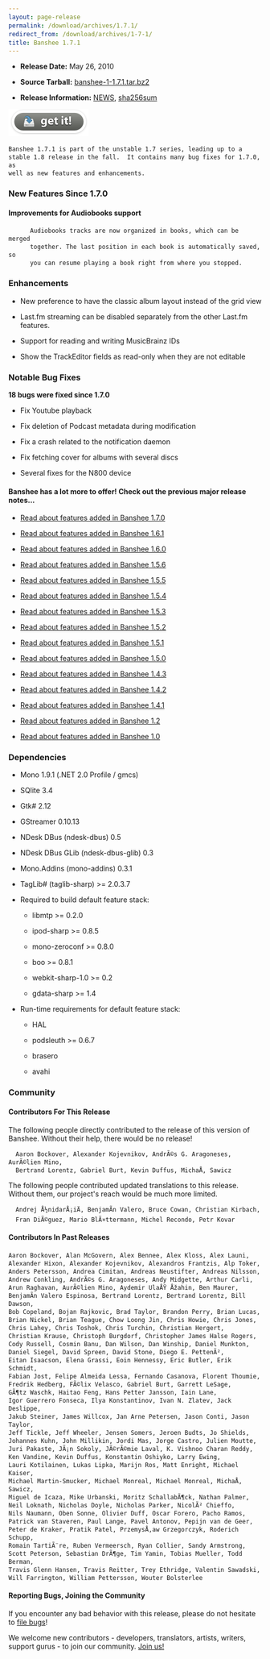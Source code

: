 ```yaml
---
layout: page-release
permalink: /download/archives/1.7.1/
redirect_from: /download/archives/1-7-1/
title: Banshee 1.7.1
---
```



	
  * **Release Date:** May 26, 2010

	
  * **Source Tarball:** [banshee-1-1.7.1.tar.bz2](http://download.banshee-project.org/banshee/unstable/1.7.1/banshee-1-1.7.1.tar.bz2)

	
  * **Release Information:**
[NEWS](http://download.banshee-project.org/banshee/unstable/1.7.1/banshee-1-1.7.1.news),
[sha256sum](http://download.banshee-project.org/banshee/unstable/1.7.1/banshee-1-1.7.1.sha256sum)




[![Download Now](/images/download-button.png)](/download)



    Banshee 1.7.1 is part of the unstable 1.7 series, leading up to a
    stable 1.8 release in the fall.  It contains many bug fixes for 1.7.0, as
    well as new features and enhancements.



### New Features Since 1.7.0





#### Improvements for Audiobooks support





          Audiobooks tracks are now organized in books, which can be merged
          together. The last position in each book is automatically saved, so
          you can resume playing a book right from where you stopped.






### Enhancements





    
  * New preference to have the classic album layout instead of the grid view
    
  * Last.fm streaming can be disabled separately from the other Last.fm features.
    
  * Support for reading and writing MusicBrainz IDs
    
  * Show the TrackEditor fields as read-only when they are not editable




### Notable Bug Fixes


**18 bugs were fixed since 1.7.0**



    
  * Fix Youtube playback
    
  * Fix deletion of Podcast metadata during modification
    
  * Fix a crash related to the notification daemon
    
  * Fix fetching cover for albums with several discs
    
  * Several fixes for the N800 device



#### Banshee has a lot more to offer! Check out the previous major release notes...





	
  * [Read about features added in Banshee 1.7.0](/download/archives/1.7.0)

	
  * [Read about features added in Banshee 1.6.1](/download/archives/1.6.1)

	
  * [Read about features added in Banshee 1.6.0](/download/archives/1.6.0)

	
  * [Read about features added in Banshee 1.5.6](/download/archives/1.5.6)

	
  * [Read about features added in Banshee 1.5.5](/download/archives/1.5.5)

	
  * [Read about features added in Banshee 1.5.4](/download/archives/1.5.4)

	
  * [Read about features added in Banshee 1.5.3](/download/archives/1.5.3)

	
  * [Read about features added in Banshee 1.5.2](/download/archives/1.5.2)

	
  * [Read about features added in Banshee 1.5.1](/download/archives/1.5.1)

	
  * [Read about features added in Banshee 1.5.0](/download/archives/1.5.0)

	
  * [Read about features added in Banshee 1.4.3](/download/archives/1.4.3)

	
  * [Read about features added in Banshee 1.4.2](/download/archives/1.4.2)

	
  * [Read about features added in Banshee 1.4.1](/download/archives/1.4.1)

	
  * [Read about features added in Banshee 1.2](/download/archives/1.2.0)

	
  * [Read about features added in Banshee 1.0](/download/archives/1.0.0)




### Dependencies





	
  * Mono 1.9.1 (.NET 2.0 Profile / gmcs)

	
  * SQlite 3.4

	
  * Gtk# 2.12

	
  * GStreamer 0.10.13

	
  * NDesk DBus (ndesk-dbus) 0.5

	
  * NDesk DBus GLib (ndesk-dbus-glib) 0.3

	
  * Mono.Addins (mono-addins) 0.3.1

	
  * TagLib# (taglib-sharp) >= 2.0.3.7

	
  * Required to build default feature stack:

	
    * libmtp >= 0.2.0

	
    * ipod-sharp >= 0.8.5

	
    * mono-zeroconf >= 0.8.0

	
    * boo >= 0.8.1

    
    * webkit-sharp-1.0 >= 0.2

    
    * gdata-sharp >= 1.4




	
  * Run-time requirements for default feature stack:

	
    * HAL

	
    * podsleuth >= 0.6.7

	
    * brasero

	
    * avahi







### Community





#### Contributors For This Release


The following people directly contributed to the release of this version of Banshee. Without their help, there would be no release!


> 
      Aaron Bockover, Alexander Kojevnikov, AndrÃ©s G. Aragoneses, AurÃ©lien Mino,
      Bertrand Lorentz, Gabriel Burt, Kevin Duffus, MichaÅ‚ Sawicz



The following people contributed updated translations to this release.    Without them, our project's reach would be much more limited.


> 
      Andrej Å½nidarÅ¡iÄ, BenjamÃ­n Valero, Bruce Cowan, Christian Kirbach,
      Fran DiÃ©guez, Mario BlÃ¤ttermann, Michel Recondo, Petr Kovar





#### Contributors In Past Releases




> 
    Aaron Bockover, Alan McGovern, Alex Bennee, Alex Kloss, Alex Launi,
    Alexander Hixon, Alexander Kojevnikov, Alexandros Frantzis, Alp Toker,
    Anders Petersson, Andrea Cimitan, Andreas Neustifter, Andreas Nilsson,
    Andrew Conkling, AndrÃ©s G. Aragoneses, Andy Midgette, Arthur Carli,
    Arun Raghavan, AurÃ©lien Mino, Aydemir UlaÅŸ Åžahin, Ben Maurer,
    BenjamÃ­n Valero Espinosa, Bertrand Lorentz, Bertrand Lorentz, Bill Dawson,
    Bob Copeland, Bojan Rajkovic, Brad Taylor, Brandon Perry, Brian Lucas,
    Brian Nickel, Brian Teague, Chow Loong Jin, Chris Howie, Chris Jones,
    Chris Lahey, Chris Toshok, Chris Turchin, Christian Hergert,
    Christian Krause, Christoph Burgdorf, Christopher James Halse Rogers,
    Cody Russell, Cosmin Banu, Dan Wilson, Dan Winship, Daniel Munkton,
    Daniel Siegel, David Spreen, David Stone, Diego E. PettenÃ²,
    Eitan Isaacson, Elena Grassi, Eoin Hennessy, Eric Butler, Erik Schmidt,
    Fabian Jost, Felipe Almeida Lessa, Fernando Casanova, Florent Thoumie,
    Fredrik Hedberg, FÃ©lix Velasco, Gabriel Burt, Garrett LeSage,
    GÃ¶tz Waschk, Haitao Feng, Hans Petter Jansson, Iain Lane,
    Igor Guerrero Fonseca, Ilya Konstantinov, Ivan N. Zlatev, Jack Deslippe,
    Jakub Steiner, James Willcox, Jan Arne Petersen, Jason Conti, Jason Taylor,
    Jeff Tickle, Jeff Wheeler, Jensen Somers, Jeroen Budts, Jo Shields,
    Johannes Kuhn, John Millikin, Jordi Mas, Jorge Castro, Julien Moutte,
    Juri Pakaste, JÃ¡n Sokoly, JÃ©rÃ©mie Laval, K. Vishnoo Charan Reddy,
    Ken Vandine, Kevin Duffus, Konstantin Oshiyko, Larry Ewing,
    Lauri Kotilainen, Lukas Lipka, Marijn Ros, Matt Enright, Michael Kaiser,
    Michael Martin-Smucker, Michael Monreal, Michael Monreal, MichaÅ‚ Sawicz,
    Miguel de Icaza, Mike Urbanski, Moritz SchallabÃ¶ck, Nathan Palmer,
    Neil Loknath, Nicholas Doyle, Nicholas Parker, NicolÃ² Chieffo,
    Nils Naumann, Oben Sonne, Olivier Duff, Oscar Forero, Pacho Ramos,
    Patrick van Staveren, Paul Lange, Pavel Antonov, Pepijn van de Geer,
    Peter de Kraker, Pratik Patel, PrzemysÅ‚aw Grzegorczyk, Roderich Schupp,
    Romain TartiÃ¨re, Ruben Vermeersch, Ryan Collier, Sandy Armstrong,
    Scott Peterson, Sebastian DrÃ¶ge, Tim Yamin, Tobias Mueller, Todd Berman,
    Travis Glenn Hansen, Travis Reitter, Trey Ethridge, Valentin Sawadski,
    Will Farrington, William Pettersson, Wouter Bolsterlee





#### Reporting Bugs, Joining the Community


If you encounter any bad behavior with this release, please do not hesitate to [file bugs](/contribute/file-bugs/)!

We welcome new contributors - developers, translators, artists, writers, support gurus - to join our community.  [Join us!](/contribute)

